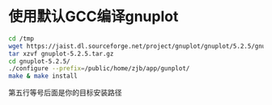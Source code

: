 # 使用默认GCC编译gnuplot

```bash
cd /tmp
wget https://jaist.dl.sourceforge.net/project/gnuplot/gnuplot/5.2.5/gnuplot-5.2.5.tar.gz
tar xzvf gnuplot-5.2.5.tar.gz 
cd gnuplot-5.2.5/
./configure --prefix=/public/home/zjb/app/gunplot/
make & make install
```

第五行等号后面是你的目标安装路径